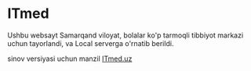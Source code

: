 # ITmed

Ushbu websayt Samarqand viloyat, bolalar ko'p tarmoqli tibbiyot markazi uchun tayorlandi, va Local  serverga o'rnatib berildi.

sinov versiyasi uchun manzil <a href = 'https://doctorjournal.netlify.app'> ITmed.uz </a>

